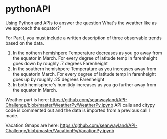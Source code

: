 # pythonAPI

Using Python and APIs to answer the question What's the weather like as we approach the equator?"

For Part I, you must include a written description of three observable trends based on the data.
1) In the nothern hemishpere Temperature decreases as you go away from the equator in March. 
For every degree of latitude temp in farenheight goes down by roughly .7 degrees Farenheight 
2) In the southern hemishpere Temperature  as you increases away from the equatorin March. 
For every degree of latitude temp in farenheight goes up by roughly .25 degrees Farenheight 
3) In both hemisphere's humitidy increases as you go further away from the equator in March. 

Weather part is here: 
https://github.com/seanwayland/API-Challenge/blob/master/WeatherPy/WeatherPy.ipynb
API calls and citypy code is commented out and the data is imported from a previous call I made. 

Vacation Gmaps are here: 
https://github.com/seanwayland/API-Challenge/blob/master/VacationPy/VacationPy.ipynb




